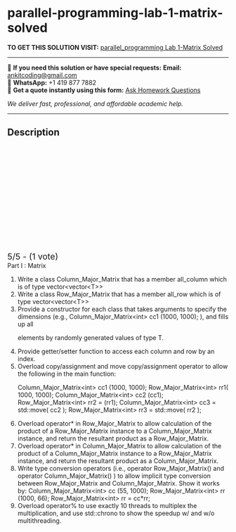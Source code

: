 # parallel-programming-lab-1-matrix-solved
**TO GET THIS SOLUTION VISIT:** [parallel_programming Lab 1-Matrix Solved](https://www.ankitcodinghub.com/product/parallel_programming-lab-1-matrix-solved/)


---

📩 **If you need this solution or have special requests:** **Email:** ankitcoding@gmail.com  
📱 **WhatsApp:** +1 419 877 7882  
📄 **Get a quote instantly using this form:** [Ask Homework Questions](https://www.ankitcodinghub.com/services/ask-homework-questions/)

*We deliver fast, professional, and affordable academic help.*

---

<h2>Description</h2>



<div class="kk-star-ratings kksr-auto kksr-align-center kksr-valign-top" data-payload="{&quot;align&quot;:&quot;center&quot;,&quot;id&quot;:&quot;92752&quot;,&quot;slug&quot;:&quot;default&quot;,&quot;valign&quot;:&quot;top&quot;,&quot;ignore&quot;:&quot;&quot;,&quot;reference&quot;:&quot;auto&quot;,&quot;class&quot;:&quot;&quot;,&quot;count&quot;:&quot;1&quot;,&quot;legendonly&quot;:&quot;&quot;,&quot;readonly&quot;:&quot;&quot;,&quot;score&quot;:&quot;5&quot;,&quot;starsonly&quot;:&quot;&quot;,&quot;best&quot;:&quot;5&quot;,&quot;gap&quot;:&quot;4&quot;,&quot;greet&quot;:&quot;Rate this product&quot;,&quot;legend&quot;:&quot;5\/5 - (1 vote)&quot;,&quot;size&quot;:&quot;24&quot;,&quot;title&quot;:&quot;parallel_programming Lab 1-Matrix  Solved&quot;,&quot;width&quot;:&quot;138&quot;,&quot;_legend&quot;:&quot;{score}\/{best} - ({count} {votes})&quot;,&quot;font_factor&quot;:&quot;1.25&quot;}">

<div class="kksr-stars">

<div class="kksr-stars-inactive">
            <div class="kksr-star" data-star="1" style="padding-right: 4px">


<div class="kksr-icon" style="width: 24px; height: 24px;"></div>
        </div>
            <div class="kksr-star" data-star="2" style="padding-right: 4px">


<div class="kksr-icon" style="width: 24px; height: 24px;"></div>
        </div>
            <div class="kksr-star" data-star="3" style="padding-right: 4px">


<div class="kksr-icon" style="width: 24px; height: 24px;"></div>
        </div>
            <div class="kksr-star" data-star="4" style="padding-right: 4px">


<div class="kksr-icon" style="width: 24px; height: 24px;"></div>
        </div>
            <div class="kksr-star" data-star="5" style="padding-right: 4px">


<div class="kksr-icon" style="width: 24px; height: 24px;"></div>
        </div>
    </div>

<div class="kksr-stars-active" style="width: 138px;">
            <div class="kksr-star" style="padding-right: 4px">


<div class="kksr-icon" style="width: 24px; height: 24px;"></div>
        </div>
            <div class="kksr-star" style="padding-right: 4px">


<div class="kksr-icon" style="width: 24px; height: 24px;"></div>
        </div>
            <div class="kksr-star" style="padding-right: 4px">


<div class="kksr-icon" style="width: 24px; height: 24px;"></div>
        </div>
            <div class="kksr-star" style="padding-right: 4px">


<div class="kksr-icon" style="width: 24px; height: 24px;"></div>
        </div>
            <div class="kksr-star" style="padding-right: 4px">


<div class="kksr-icon" style="width: 24px; height: 24px;"></div>
        </div>
    </div>
</div>


<div class="kksr-legend" style="font-size: 19.2px;">
            5/5 - (1 vote)    </div>
    </div>
<div class="page" title="Page 1">
<div class="layoutArea">
<div class="column">
Part I : Matrix

<ol>
<li>Write a class Column_Major_Matrix that has a member all_column which is
of type vector&lt;vector&lt;T&gt;&gt;
</li>
<li>Write a class Row_Major_Matrix that has a member all_row which is of type
vector&lt;vector&lt;T&gt;&gt;
</li>
<li>Provide a constructor for each class that takes arguments to specify the
dimensions (e.g., Column_Major_Matrix&lt;int&gt; cc1 (1000, 1000); ), and fills up all

elements by randomly generated values of type T.
</li>
<li>Provide getter/setter function to access each column and row by an index.</li>
<li>Overload copy/assignment and move copy/assignment operator to allow the
following in the main function:

Column_Major_Matrix&lt;int&gt; cc1 (1000, 1000); Row_Major_Matrix&lt;int&gt; rr1( 1000, 1000); Column_Major_Matrix&lt;int&gt; cc2 (cc1); Row_Major_Matrix&lt;int&gt; rr2 = (rr1); Column_Major_Matrix&lt;int&gt; cc3 = std::move( cc2 ); Row_Major_Matrix&lt;int&gt; rr3 = std::move( rr2 );
</li>
<li>Overload operator* in Row_Major_Matrix to allow calculation of the product of a Row_Major_Matrix instance to a Column_Major_Matrix instance, and return the resultant product as a Row_Major_Matrix.</li>
<li>Overload operator* in Column_Major_Matrix to allow calculation of the product of a Column_Major_Matrix instance to a Row_Major_Matrix instance, and return the resultant product as a Column_Major_Matrix.</li>
<li>Write type conversion operators (i.e., operator Row_Major_Matrix() and operator Column_Major_Matrix() ) to allow implicit type conversion between Row_Major_Matrix and Column_Major_Matrix. Show it works by:
Column_Major_Matrix&lt;int&gt; cc (55, 1000); Row_Major_Matrix&lt;int&gt; rr (1000, 66); Row_Major_Matrix&lt;int&gt; rr = cc*rr;
</li>
<li>Overload operator% to use exactly 10 threads to multiplex the multiplication, and use std::chrono to show the speedup w/ and w/o multithreading.</li>
</ol>
</div>
</div>
</div>
